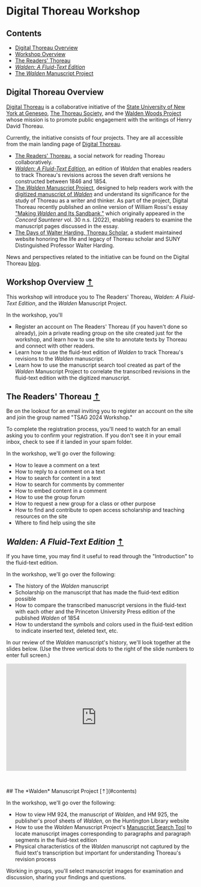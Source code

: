 # Digital Thoreau Workshop

## <a name="contents"></a> Contents

- [Digital Thoreau Overview](#digital-thoreau-overview)
- [Workshop Overview](#workshop-overview)
- [The Readers' Thoreau](#readers-thoreau)
- [*Walden: A Fluid-Text Edition*](#fluid-text)
- [The *Walden* Manuscript Project](#walden-ms-project)

## <a name="digital-thoreau-overview"></a> Digital Thoreau Overview

[Digital Thoreau](https://digitalthoreau.org) is a collaborative initiative of the [State University of New York at Geneseo](https://geneseo.edu), [The Thoreau Society](https://thoreausociety.org), and the [Walden Woods Project](https://walden.org) whose mission is to promote public engagement with the writings of Henry David Thoreau.

Currently, the initiative consists of four projects. They are all accessible from the main landing page of [Digital Thoreau](https://digitalthoreau.org).

- [The Readers' Thoreau](https://commons.digitalthoreau.org), a social network for reading Thoreau collaboratively.
- [*Walden: A Fluid-Text Edition*](https://digitalthoreau.org/fluid-text-toc/), an edition of *Walden* that enables readers to track Thoreau's revisions across the seven draft versions he constructed between 1846 and 1854.
- [The *Walden* Manuscript Project](https://digitalthoreau.org/the-walden-manuscript-project/), designed to help readers work with the [digitized manuscript of *Walden*](https://cdm16003.contentdm.oclc.org/digital/collection/p16003coll16) and understand its significance for the study of Thoreau as a writer and thinker. As part of the project, Digital Thoreau recently published an online version of William Rossi's essay ["Making *Walden* and Its Sandbank,"](https://digitalthoreau.org/making-walden-and-its-sandbank/) which originally appeared in the *Concord Saunterer* vol. 30 n.s. (2022), enabling readers to examine the manuscript pages discussed in the essay.
- [The Days of Walter Harding, Thoreau Scholar](https://walterharding.org), a student maintained website honoring the life and legacy of Thoreau scholar and SUNY Distinguished Professor Walter Harding.

News and perspectives related to the initiative can be found on the Digital Thoreau [blog](https://digitalthoreau.org/blog/).

## <a name="workshop-overview"></a> Workshop Overview [&#8673;](#contents)

This workshop will introduce you to The Readers' Thoreau, *Walden: A Fluid-Text Edition*, and the *Walden* Manuscript Project.

In the workshop, you'll

- Register an account on The Readers' Thoreau (if you haven't done so already), join a private reading group on the site created just for the workshop, and learn how to use the site to annotate texts by Thoreau and connect with other readers.
- Learn how to use the fluid-text edition of *Walden* to track Thoreau's revisions to the *Walden* manuscript.
- Learn how to use the manuscript search tool created as part of the *Walden* Manuscript Project to correlate the transcribed revisions in the fluid-text edition with the digitized manuscript.

## <a name="readers-thoreau"></a> The Readers' Thoreau [&#8673;](#contents)

Be on the lookout for an email inviting you to register an account on the site and join the group named "TSAG 2024 Workshop."

To complete the registration process, you'll need to watch for an email asking you to confirm your registration. If you don't see it in your email inbox, check to see if it landed in your spam folder.

In the workshop, we'll go over the following:

- How to leave a comment on a text
- How to reply to a comment on a text
- How to search for content in a text
- How to search for comments by commenter
- How to embed content in a comment
- How to use the group forum
- How to request a new group for a class or other purpose
- How to find and contribute to open access scholarship and teaching resources on the site
- Where to find help using the site

## <a name="fluid-text"></a> *Walden: A Fluid-Text Edition* [&#8673;](#contents)

If you have time, you may find it useful to read through the "Introduction" to the fluid-text edition.

In the workshop, we'll go over the following:

- The history of the *Walden* manuscript
- Scholarship on the manuscript that has made the fluid-text edition possible
- How to compare the transcribed manuscript versions in the fluid-text with each other and the Princeton University Press edition of the published *Walden* of 1854
- How to understand the symbols and colors used in the fluid-text edition to indicate inserted text, deleted text, etc.

In our review of the *Walden* manuscript's history, we'll look together at the slides below. (Use the three vertical dots to the right of the slide numbers to enter full screen.)

<iframe src="https://docs.google.com/presentation/d/e/2PACX-1vQeK0Lq97sYxxMJNb7FEn6MrZaiD5BriEO6N6LZTFWRg8Pfl6X_HEy06OH0bt4Y2G3fR6qI4VuGuLXz/embed?start=false&loop=false&delayms=3000" frameborder="0" width="480" height="285" allowfullscreen="true" mozallowfullscreen="true" webkitallowfullscreen="true"></iframe>

<p>&nbsp;</p>
## <a name="walden-ms-project"></a> The *Walden* Manuscript Project [&#8673;](#contents)

In the workshop, we'll go over the following:

- How to view HM 924, the manuscript of *Walden*, and HM 925, the publisher's proof sheets of *Walden*, on the Huntington Library website
- How to use the *Walden* Manuscript Project's [Manuscript Search Tool](https://digitalthoreau.org/manuscript-search-tool/) to locate manuscript images corresponding to paragraphs and paragraph segments in the fluid-text edition
- Physical characteristics of the *Walden* manuscript not captured by the fluid text's transcription but important for understanding Thoreau's revision process

Working in groups, you'll select manuscript images for examination and discussion, sharing your findings and questions.